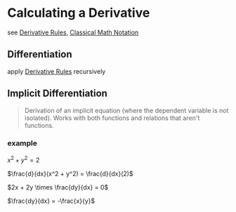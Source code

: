 # Calculating a Derivative

see [Derivative Rules](Derivative%20Rules%200d7442b53d47460f98161b1c7fc77f81.md), [Classical Math Notation](../Tags%20b793d46ea133446daa88889450d15033/Classical%20Math%20Notation%20eb53679093ce497baa118d7bfde14d6c.md)

## Differentiation

apply [Derivative Rules](Derivative%20Rules%200d7442b53d47460f98161b1c7fc77f81.md) recursively

## Implicit Differentiation

> Derivation of an implicit equation (where the dependent variable is not isolated). Works with both functions and relations that aren't functions.
> 

### example

$x^2 + y^2 = 2$

$\frac{d}{dx}(x^2 + y^2) = \frac{d}{dx}(2)$

$2x + 2y \times \frac{dy}{dx} = 0$

$\frac{dy}{dx} = -\frac{x}{y}$